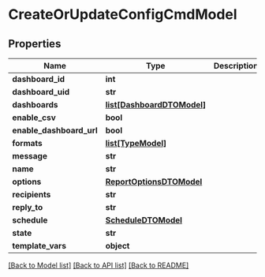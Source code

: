 # CreateOrUpdateConfigCmdModel

## Properties
Name | Type | Description | Notes
------------ | ------------- | ------------- | -------------
**dashboard_id** | **int** |  | [optional] 
**dashboard_uid** | **str** |  | [optional] 
**dashboards** | [**list[DashboardDTOModel]**](DashboardDTOModel.md) |  | [optional] 
**enable_csv** | **bool** |  | [optional] 
**enable_dashboard_url** | **bool** |  | [optional] 
**formats** | [**list[TypeModel]**](TypeModel.md) |  | [optional] 
**message** | **str** |  | [optional] 
**name** | **str** |  | [optional] 
**options** | [**ReportOptionsDTOModel**](ReportOptionsDTOModel.md) |  | [optional] 
**recipients** | **str** |  | [optional] 
**reply_to** | **str** |  | [optional] 
**schedule** | [**ScheduleDTOModel**](ScheduleDTOModel.md) |  | [optional] 
**state** | **str** |  | [optional] 
**template_vars** | **object** |  | [optional] 

[[Back to Model list]](../README.md#documentation-for-models) [[Back to API list]](../README.md#documentation-for-api-endpoints) [[Back to README]](../README.md)


